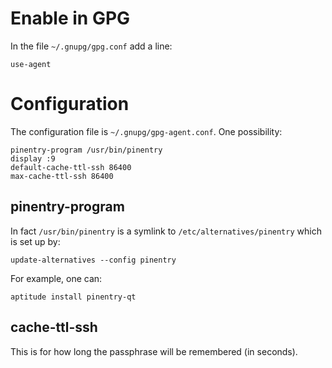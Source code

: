 Enable in GPG
=============

In the file `~/.gnupg/gpg.conf` add a line:

    use-agent


Configuration
=============

The configuration file is `~/.gnupg/gpg-agent.conf`. One possibility:

    pinentry-program /usr/bin/pinentry
    display :9
    default-cache-ttl-ssh 86400
    max-cache-ttl-ssh 86400

pinentry-program
----------------

In fact `/usr/bin/pinentry` is a symlink to `/etc/alternatives/pinentry` which is set up by:

    update-alternatives --config pinentry

For example, one can:

    aptitude install pinentry-qt

cache-ttl-ssh
-------------

This is for how long the passphrase will be remembered (in seconds).





